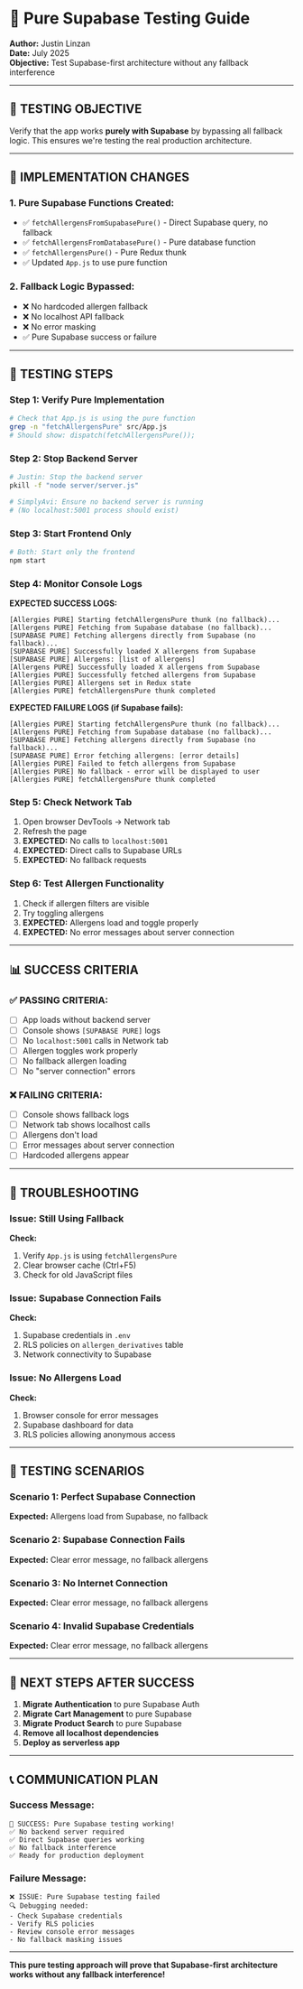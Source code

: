 # 🚀 Pure Supabase Testing Guide

**Author:** Justin Linzan  
**Date:** July 2025  
**Objective:** Test Supabase-first architecture without any fallback interference

---

## 🎯 **TESTING OBJECTIVE**

Verify that the app works **purely with Supabase** by bypassing all fallback logic. This ensures we're testing the real production architecture.

---

## 🔧 **IMPLEMENTATION CHANGES**

### **1. Pure Supabase Functions Created:**
- ✅ `fetchAllergensFromSupabasePure()` - Direct Supabase query, no fallback
- ✅ `fetchAllergensFromDatabasePure()` - Pure database function
- ✅ `fetchAllergensPure()` - Pure Redux thunk
- ✅ Updated `App.js` to use pure function

### **2. Fallback Logic Bypassed:**
- ❌ No hardcoded allergen fallback
- ❌ No localhost API fallback
- ❌ No error masking
- ✅ Pure Supabase success or failure

---

## 🧪 **TESTING STEPS**

### **Step 1: Verify Pure Implementation**
```bash
# Check that App.js is using the pure function
grep -n "fetchAllergensPure" src/App.js
# Should show: dispatch(fetchAllergensPure());
```

### **Step 2: Stop Backend Server**
```bash
# Justin: Stop the backend server
pkill -f "node server/server.js"

# SimplyAvi: Ensure no backend server is running
# (No localhost:5001 process should exist)
```

### **Step 3: Start Frontend Only**
```bash
# Both: Start only the frontend
npm start
```

### **Step 4: Monitor Console Logs**
**EXPECTED SUCCESS LOGS:**
```
[Allergies PURE] Starting fetchAllergensPure thunk (no fallback)...
[Allergens PURE] Fetching from Supabase database (no fallback)...
[SUPABASE PURE] Fetching allergens directly from Supabase (no fallback)...
[SUPABASE PURE] Successfully loaded X allergens from Supabase
[SUPABASE PURE] Allergens: [list of allergens]
[Allergens PURE] Successfully loaded X allergens from Supabase
[Allergies PURE] Successfully fetched allergens from Supabase
[Allergies PURE] Allergens set in Redux state
[Allergies PURE] fetchAllergensPure thunk completed
```

**EXPECTED FAILURE LOGS (if Supabase fails):**
```
[Allergies PURE] Starting fetchAllergensPure thunk (no fallback)...
[Allergens PURE] Fetching from Supabase database (no fallback)...
[SUPABASE PURE] Fetching allergens directly from Supabase (no fallback)...
[SUPABASE PURE] Error fetching allergens: [error details]
[Allergies PURE] Failed to fetch allergens from Supabase
[Allergies PURE] No fallback - error will be displayed to user
[Allergies PURE] fetchAllergensPure thunk completed
```

### **Step 5: Check Network Tab**
1. Open browser DevTools → Network tab
2. Refresh the page
3. **EXPECTED:** No calls to `localhost:5001`
4. **EXPECTED:** Direct calls to Supabase URLs
5. **EXPECTED:** No fallback requests

### **Step 6: Test Allergen Functionality**
1. Check if allergen filters are visible
2. Try toggling allergens
3. **EXPECTED:** Allergens load and toggle properly
4. **EXPECTED:** No error messages about server connection

---

## 📊 **SUCCESS CRITERIA**

### **✅ PASSING CRITERIA:**
- [ ] App loads without backend server
- [ ] Console shows `[SUPABASE PURE]` logs
- [ ] No `localhost:5001` calls in Network tab
- [ ] Allergen toggles work properly
- [ ] No fallback allergen loading
- [ ] No "server connection" errors

### **❌ FAILING CRITERIA:**
- [ ] Console shows fallback logs
- [ ] Network tab shows localhost calls
- [ ] Allergens don't load
- [ ] Error messages about server connection
- [ ] Hardcoded allergens appear

---

## 🐛 **TROUBLESHOOTING**

### **Issue: Still Using Fallback**
**Check:**
1. Verify `App.js` is using `fetchAllergensPure`
2. Clear browser cache (Ctrl+F5)
3. Check for old JavaScript files

### **Issue: Supabase Connection Fails**
**Check:**
1. Supabase credentials in `.env`
2. RLS policies on `allergen_derivatives` table
3. Network connectivity to Supabase

### **Issue: No Allergens Load**
**Check:**
1. Browser console for error messages
2. Supabase dashboard for data
3. RLS policies allowing anonymous access

---

## 🎯 **TESTING SCENARIOS**

### **Scenario 1: Perfect Supabase Connection**
**Expected:** Allergens load from Supabase, no fallback

### **Scenario 2: Supabase Connection Fails**
**Expected:** Clear error message, no fallback allergens

### **Scenario 3: No Internet Connection**
**Expected:** Clear error message, no fallback allergens

### **Scenario 4: Invalid Supabase Credentials**
**Expected:** Clear error message, no fallback allergens

---

## 🚀 **NEXT STEPS AFTER SUCCESS**

1. **Migrate Authentication** to pure Supabase Auth
2. **Migrate Cart Management** to pure Supabase
3. **Migrate Product Search** to pure Supabase
4. **Remove all localhost dependencies**
5. **Deploy as serverless app**

---

## 📞 **COMMUNICATION PLAN**

### **Success Message:**
```
🎉 SUCCESS: Pure Supabase testing working!
✅ No backend server required
✅ Direct Supabase queries working
✅ No fallback interference
✅ Ready for production deployment
```

### **Failure Message:**
```
❌ ISSUE: Pure Supabase testing failed
🔍 Debugging needed:
- Check Supabase credentials
- Verify RLS policies
- Review console error messages
- No fallback masking issues
```

---

**This pure testing approach will prove that Supabase-first architecture works without any fallback interference!** 